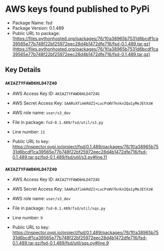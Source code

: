# AWS keys found published to PyPi

* Package Name: fsd
* Package Version: 0.1.489
* Public URL to package: [https://files.pythonhosted.org/packages/76/1f/a38965b7531d6bcdf1ca39565e77b748f22bf25972eec28d4b1472dfe716/fsd-0.1.489.tar.gz](https://files.pythonhosted.org/packages/76/1f/a38965b7531d6bcdf1ca39565e77b748f22bf25972eec28d4b1472dfe716/fsd-0.1.489.tar.gz)

## Key Details

### `AKIAZ7YFAWD6HLD47Z4O`

* AWS Access Key ID: `AKIAZ7YFAWD6HLD47Z4O`
* AWS Secret Access Key: `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` 
* AWS role name: `user/s3_dev`
* File in package: `fsd-0.1.489/fsd/util/s3.py`
* Line number: `11`

* Public URL to key: https://inspector.pypi.io/project/fsd/0.1.489/packages/76/1f/a38965b7531d6bcdf1ca39565e77b748f22bf25972eec28d4b1472dfe716/fsd-0.1.489.tar.gz/fsd-0.1.489/fsd/util/s3.py#line.11



### `AKIAZ7YFAWD6HLD47Z4O`

* AWS Access Key ID: `AKIAZ7YFAWD6HLD47Z4O`
* AWS Secret Access Key: `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` 
* AWS role name: `user/s3_dev`
* File in package: `fsd-0.1.489/fsd/util/sqs.py`
* Line number: `9`

* Public URL to key: https://inspector.pypi.io/project/fsd/0.1.489/packages/76/1f/a38965b7531d6bcdf1ca39565e77b748f22bf25972eec28d4b1472dfe716/fsd-0.1.489.tar.gz/fsd-0.1.489/fsd/util/sqs.py#line.9


